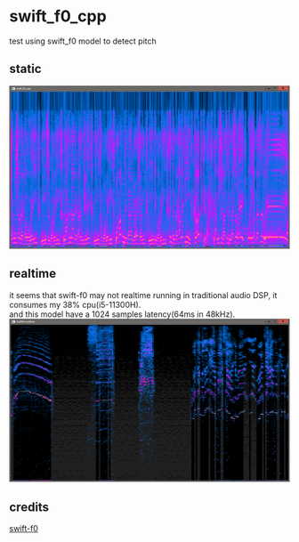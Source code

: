 # swift_f0_cpp
test using swift_f0 model to detect pitch  

## static
![a](static.png)

## realtime
it seems that swift-f0 may not realtime running in traditional audio DSP, it consumes my 38% cpu(i5-11300H).  
and this model have a 1024 samples latency(64ms in 48kHz).  
![a](realtime.png)

## credits
[swift-f0](https://github.com/lars76/swift-f0)